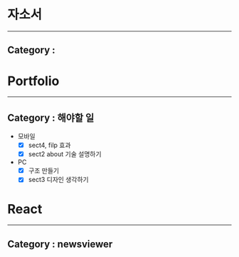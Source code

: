 # 자소서

---

## Category :

# Portfolio

---

## Category : 해야할 일

- 모바일
  - [x] sect4, filp 효과
  - [x] sect2 about 기술 설명하기
- PC
  - [x] 구조 만들기
  - [x] sect3 디자인 생각하기

# React

---

## Category : newsviewer
